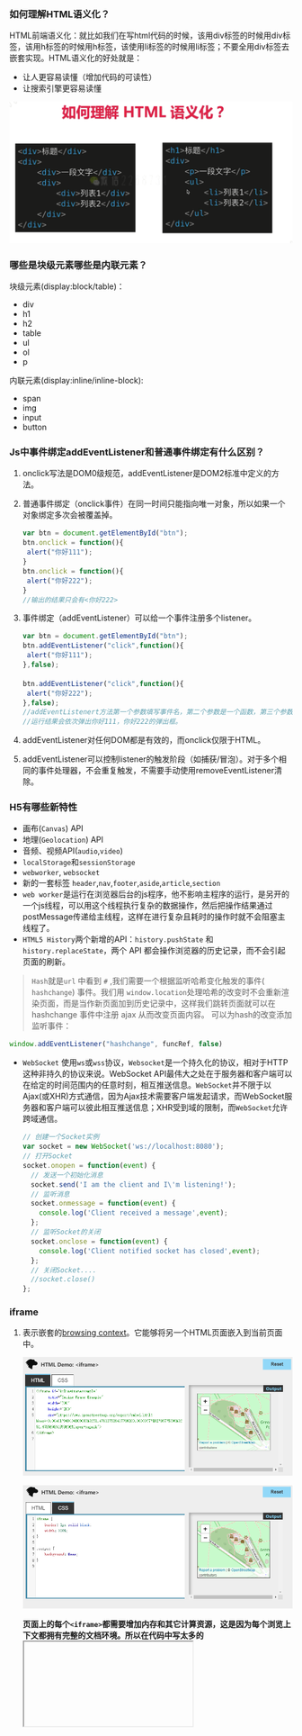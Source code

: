 ### 如何理解HTML语义化？

​	HTML前端语义化：就比如我们在写html代码的时候，该用div标签的时候用div标签，该用h标签的时候用h标签，该使用li标签的时候用li标签；不要全用div标签去嵌套实现。HTML语义化的好处就是：

- 让人更容易读懂（增加代码的可读性）
- 让搜索引擎更容易读懂

![image-20210317151456109](./img/image-20210317151456109.png)

### 哪些是块级元素哪些是内联元素？

块级元素(display:block/table)：

- div
- h1
- h2
- table
- ul
- ol
- p

内联元素(display:inline/inline-block):

- span 
- img
- input
- button

### Js中事件绑定addEventListener和普通事件绑定有什么区别？

1. onclick写法是DOM0级规范，addEventListener是DOM2标准中定义的方法。

2. 普通事件绑定（onclick事件）在同一时间只能指向唯一对象，所以如果一个对象绑定多次会被覆盖掉。

   ```js
   var btn = document.getElementById("btn");
   btn.onclick = function(){
   	alert("你好111");
   }
   btn.onclick = function(){
   	alert("你好222");
   }
   //输出的结果只会有<你好222>
   ```

3. 事件绑定（addEventListener）可以给一个事件注册多个listener。

   ```js
   var btn = document.getElementById("btn");
   btn.addEventListener("click",function(){
   	alert("你好111");
   },false);
   
   btn.addEventListener("click",function(){
   	alert("你好222");
   },false);
   //addEventListenert方法第一个参数填写事件名，第二个参数是一个函数，第三个参数是指在冒泡阶段还是捕获阶段处理事件处理程序。true代表捕获阶段处理， false代表冒泡阶段处理。第三个参数可以省略，大多数情况也不需要用到第三个参数，不写第三个参数默认false。
   //运行结果会依次弹出你好111，你好222的弹出框。
   ```

4. addEventListener对任何DOM都是有效的，而onclick仅限于HTML。

5. addEventListener可以控制listener的触发阶段（如捕获/冒泡）。对于多个相同的事件处理器，不会重复触发，不需要手动使用removeEventListener清除。

### H5有哪些新特性

- 画布(`Canvas`) API
- 地理(`Geolocation`) API
- 音频、视频API(`audio`,`video`)
- `localStorage`和`sessionStorage`
- `webworker`, `websocket`
- 新的一套标签 `header`,`nav`,`footer`,`aside`,`article`,`section`
- `web worker`是运行在浏览器后台的js程序，他不影响主程序的运行，是另开的一个js线程，可以用这个线程执行复杂的数据操作，然后把操作结果通过postMessage传递给主线程，这样在进行复杂且耗时的操作时就不会阻塞主线程了。
- `HTML5 History`两个新增的API：`history.pushState` 和 `history.replaceState`，两个 API 都会操作浏览器的历史记录，而不会引起页面的刷新。

> `Hash`就是`url` 中看到 `#` ,我们需要一个根据监听哈希变化触发的事件( `hashchange`) 事件。我们用 `window.location`处理哈希的改变时不会重新渲染页面，而是当作新页面加到历史记录中，这样我们跳转页面就可以在 hashchange 事件中注册 ajax 从而改变页面内容。 可以为hash的改变添加监听事件：

```js
window.addEventListener("hashchange", funcRef, false)
```

- `WebSocket` 使用`ws`或`wss`协议，`Websocket`是一个持久化的协议，相对于HTTP这种非持久的协议来说。WebSocket API最伟大之处在于服务器和客户端可以在给定的时间范围内的任意时刻，相互推送信息。`WebSocket`并不限于以Ajax(或XHR)方式通信，因为Ajax技术需要客户端发起请求，而WebSocket服务器和客户端可以彼此相互推送信息；XHR受到域的限制，而`WebSocket`允许跨域通信。

  ```js
  // 创建一个Socket实例
  var socket = new WebSocket('ws://localhost:8080');
  // 打开Socket
  socket.onopen = function(event) {
    // 发送一个初始化消息
    socket.send('I am the client and I\'m listening!');
    // 监听消息
    socket.onmessage = function(event) {
      console.log('Client received a message',event);
    };
    // 监听Socket的关闭
    socket.onclose = function(event) {
      console.log('Client notified socket has closed',event);
    };
    // 关闭Socket....
    //socket.close()
  };
  ```

### iframe

1. 表示嵌套的[browsing context](https://developer.mozilla.org/en-US/docs/Glossary/Browsing_context)。它能够将另一个HTML页面嵌入到当前页面中。

   ![image-20210327122159313](./img/image-20210327122159313.png)

   ![image-20210327122234512](./img/image-20210327122234512.png)

   ​	**页面上的每个`<iframe>`都需要增加内存和其它计算资源，这是因为每个浏览上下文都拥有完整的文档环境。所以在代码中写太多的<iframe>便签会导致性能问题。**

2. iframe的基本属性

   ```js
   <iframe src="demo.html" height="300" width="500" name="demo" scrolling="auto" sandbox="allow-same-origin"></iframe>
   ```

   - src：页面地址，有同域跨域之分
   - height：高度
   - width：宽度
   - name：命名，可通过window.frames[xxx]被调用
   - scrolling：滚动模式
   - sandbox：用于限制iframe的功能

3. iframe有哪些缺点

   - `iframe`会阻塞主页面的`Onload`事件；
   - 搜索引擎的检索程序无法解读这种页面，不利于`SEO`;
   - `iframe`和主页面共享连接池，而浏览器对相同域的连接有限制，所以会影响页面的并行加载。
   - 使用`iframe`之前需要考虑这两个缺点。如果需要使用`iframe`，最好是通过`javascript`
   - 动态给`iframe`添加`src`属性值，这样可以绕开以上两个问题